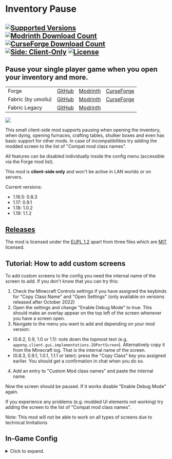 # Inventory Pause
<a href="https://modrinth.com/mod/inventory-pause-forge"><img src="https://img.shields.io/modrinth/game-versions/inventory-pause-forge?label=modrinth&color=00AF5C&logo=modrinth" alt="Supported Versions"></a>
<a href="https://modrinth.com/mod/inventory-pause-forge"><img src="https://img.shields.io/badge/dynamic/json?color=00AF5C&label=modrinth&suffix=%20downloads&query=downloads&url=https://api.modrinth.com/v2/project/F39sgYmY&style=flat&logo=modrinth" alt="Modrinth Download Count"></a>
<a href="https://www.curseforge.com/minecraft/mc-mods/inventory-pause-forge"><img src="http://cf.way2muchnoise.eu/full_495153_downloads(E04E14-555-fff-010101-1C1C1C).svg" alt="CurseForge Download Count"></a>
<a href="https://github.com/macbrayne/inventory-pause-forge"><img src="https://img.shields.io/badge/side-client--only-5da545" alt="Side: Client-Only"></a>
<a href="https://github.com/macbrayne/inventory-pause-forge/blob/master/LICENSE.md"><img src="https://img.shields.io/github/license/macbrayne/inventory-pause-forge?style=flat&color=0C8E8E" alt="License"></a>
---
## Pause your single player game when you open your inventory and more.
<table>
    <tr>
        <td>Forge</td>
        <td><a href="https://github.com/macbrayne/inventory-pause-forge/">GitHub</a></td>
        <td><a href="https://modrinth.com/mod/inventory-pause-forge">Modrinth</a></td>
        <td><a href="https://www.curseforge.com/minecraft/mc-mods/inventory-pause-forge">CurseForge</a></td>
    </tr>
    <tr>
        <td>Fabric (by umollu)</td>
        <td><a href="https://github.com/umollu/inventory-pause/">GitHub</a></td>
        <td><a href="https://modrinth.com/mod/inventory-pause">Modrinth</a></td>
        <td><a href="https://www.curseforge.com/minecraft/mc-mods/inventory-pause">CurseForge</a></td>
    </tr>
    <tr>
        <td>Fabric Legacy</td>
        <td><a href="https://github.com/macbrayne/inventory-pause-cursed">GitHub</a></td>
        <td><a href="https://modrinth.com/mod/inventory-pause-cursed">Modrinth</a></td>
    </tr>
</table>

![](https://media.giphy.com/media/mCJQCNkacCMGpUDj3h/giphy.gif)

This small client-side mod supports pausing when opening the inventory, when dying, opening furnaces, crafting tables, shulker boxes and even has basic support for other mods.
In case of incompatibilities try adding the modded screen to the list of "Compat mod class names".

All features can be disabled individually inside the config menu (accessible via the Forge mod list).

This mod is __client-side only__ and won't be active in LAN worlds or on servers.

Current versions:
- 1.16.5: 0.8.3
- 1.17: 0.9.1
- 1.18: 1.0.2
- 1.19: 1.1.2

## [Releases](https://github.com/macbrayne/inventory-pause-forge/releases)

The mod is licensed under the [EUPL 1.2](LICENSE) apart from three files which are [MIT](LICENSE-MIT) licensed.


## Tutorial: How to add custom screens

To add custom screens to the config you need the internal name of the screen to add. If you don't know that you can try this:
1. Check the Minecraft Controls settings if you have assigned the keybinds for "Copy Class Name" and "Open Settings" (only available on versions released after October 2022)
2. Open the settings and change "Enable Debug Mode" to true. This should make an overlay appear on the top left of the screen whenever you have a screen open.
3. Navigate to the menu you want to add and depending on your mod version:
  * (0.8.2, 0.9, 1.0 or 1.1): note down the topmost text (e.g. `appeng.client.gui.implementations.IOPortScreen`). Alternatively copy it from the Minecraft log. That is the internal name of the screen.
  * (0.8.3, 0.9.1, 1.0.1, 1.1.1 or later): press the "Copy Class" key you assigned earlier. You should get a confirmation in chat when you do so.
4. Add an entry to "Custom Mod class names" and paste the internal name.

Now the screen should be paused. If it works disable "Enable Debug Mode" again.

If you experience any problems (e.g. modded UI elements not working) try adding the screen to the list of "Compat mod class names".

Note: This mod will not be able to work on all types of screens due to technical limitations

## In-Game Config
<details>
  <summary>Click to expand.</summary>

![image](https://user-images.githubusercontent.com/27809595/122673510-0c51f580-d1d1-11eb-8fef-8fb3c3c5bf22.png)

__General__:
- Enable Mod: enables / disables every part of the mod apart from the debug overlay
- Enable Save on Pause: this can help if you experience lag spikes when quickly opening and closing
  inventories
- Enable Debug Mode: enables an overlay for easier mod compat configuration
- Debug Overlay Options:
  - X-Coordinate / Y-Coordinate: The position of the debug overlay
  - Maximum Crawl Depth: Limit the number of items to display (useful for deep gui hierarchies)

__Abilities__:
- Pause on Inventory / Pause on Creative Inventory / Pause on Death Screen / Pause on Furnace / Pause on Crafting Table / Pause on Shulker Box:
  Enables / Disables the respective feature

__Mod Compat__:
- Custom mod class names: A custom list of GUI class names can be input here to force the screen to pause the game
- Time between compat ticks: Frequency in ticks (20 ticks = every second) to unpause when in screens specified in "Compat mod class names"
- Compat mod class names: A custom list of GUI class names can be input here to tick less often
</details>
